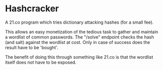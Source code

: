 Hashcracker
===========

A 21.co program which tries dictionary attacking hashes (for a small fee).

This allows an easy monetization of the tedious task to gather and maintain a wordlist of common passwords. The "/solve" endpoint checks the hash (and salt) against the wordlist at cost. Only in case of success does the result have to be 'bought'.

The benefit of doing this through something like 21.co is that the wordlist itself does not have to be exposed.
